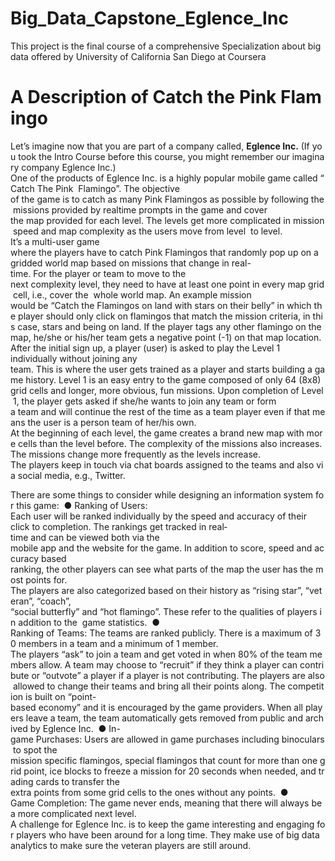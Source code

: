 # Big_Data_Capstone_Eglence_Inc
This project is the final course of a comprehensive Specialization about big data offered by University of California San Diego at Coursera

# A Description of Catch the Pink Flamingo    
Let’s imagine now that you are part of a company called, **Eglence Inc.** (If you took the Intro Course before this course, you might remember our imaginary company Eglence Inc.)
One of the products of Eglence Inc. is a highly popular mobile game called “Catch The Pink  Flamingo”. The objective of the game is to catch as many Pink Flamingos as possible by following the missions provided by real­time prompts in the game and cover the map provided for each level. The levels get more complicated in mission speed and map complexity as the users move from level  to level. 
It’s a multi-user game where the players have to catch Pink Flamingos that randomly pop up on a gridded world map based on missions that change in real-time. For the player or team to move to the  next complexity level, they need to have at least one point in every map grid cell, i.e., cover the  whole world map. An example mission would be “Catch the Flamingos on land with stars on their belly” in which the player should only click on flamingos that match the mission criteria, in this case, stars and being on land. If the player tags any other flamingo on the map, he/she or his/her team gets a negative point (-1) on that map location. 
After the initial sign up, a player (user) is asked to play the Level 1 individually without joining any  team. This is where the user gets trained as a player and starts building a game history. Level 1 is an easy entry to the game composed of only 64 (8x8) grid cells and longer, more obvious, fun missions. Upon completion of Level 1, the player gets asked if she/he wants to join any team or form  a team and will continue the rest of the time as a team player even if that means the user is a person team of her/his own. 
At the beginning of each level, the game creates a brand new map with more cells than the level before. The complexity of the missions also increases. The missions change more frequently as the levels increase. 
The players keep in touch via chat boards assigned to the teams and also via social media, e.g., Twitter. 

There are some things to consider while designing an information system for this game: 
● Ranking of Users: Each user will be ranked individually by the speed and accuracy of their  click to completion. The rankings get tracked in real­time and can be viewed both via the  mobile app and the website for the game. In addition to score, speed and accuracy based  ranking, the other players can see what parts of the map the user has the most points for.  The players are also categorized based on their history as “rising star”, “veteran”, “coach”,  “social butterfly” and “hot flamingo”. These refer to the qualities of players in addition to the  game statistics.  
● Ranking of Teams: The teams are ranked publicly. There is a maximum of 30 members in a team and a minimum of 1 member. 
The players “ask” to join a team and get voted in when 80% of the team members allow. A team may choose to “recruit” if they think a player can contribute or “outvote” a player if a player is not contributing. The players are also allowed to change their teams and bring all their points along. The competition is built on “point-based economy” and it is encouraged by the game providers. When all players leave a team, the team automatically gets removed from public and archived by Eglence Inc.  
● In-game Purchases: Users are allowed in game purchases including binoculars to spot the  mission specific flamingos, special flamingos that count for more than one grid point, ice blocks to freeze a mission for 20 seconds when needed, and trading cards to transfer the  extra points from some grid cells to the ones without any points. 
● Game Completion: The game never ends, meaning that there will always be a more complicated next level. 
A challenge for Eglence Inc. is to keep the game interesting and engaging for players who have been around for a long time. They make use of big data analytics to make sure the veteran players are still around.
